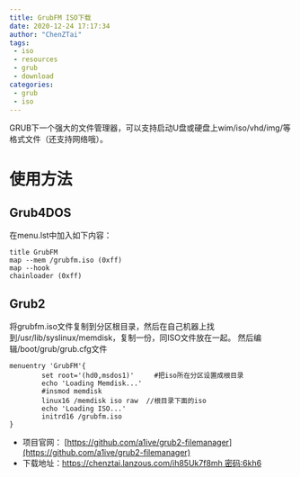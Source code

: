 ```yaml
---
title: GrubFM ISO下载
date: 2020-12-24 17:17:34
author: "ChenZTai"
tags:
 - iso
 - resources
 - grub
 - download
categories:
 - grub
 - iso
---
```


GRUB下一个强大的文件管理器，可以支持启动U盘或硬盘上wim/iso/vhd/img/等格式文件（还支持网络哦）。

<!-- more -->

# 使用方法
## Grub4DOS
在menu.lst中加入如下内容：
```
title GrubFM
map --mem /grubfm.iso (0xff)
map --hook
chainloader (0xff)
```
## Grub2
将grubfm.iso文件复制到分区根目录，然后在自己机器上找到/usr/lib/syslinux/memdisk，复制一份，同ISO文件放在一起。
然后编辑/boot/grub/grub.cfg文件

```
menuentry 'GrubFM'{
        set root='(hd0,msdos1)'     #把iso所在分区设置成根目录
        echo 'Loading Memdisk...'
        #insmod memdisk
        linux16 /memdisk iso raw  //根目录下面的iso
        echo 'Loading ISO...'
        initrd16 /grubfm.iso
}
```
- 项目官网： [https://github.com/a1ive/grub2-filemanager](https://github.com/a1ive/grub2-filemanager)
- 下载地址：[https://chenztai.lanzous.com/ih85Uk7f8mh
密码:6kh6](https://chenztai.lanzous.com/ih85Uk7f8mh)